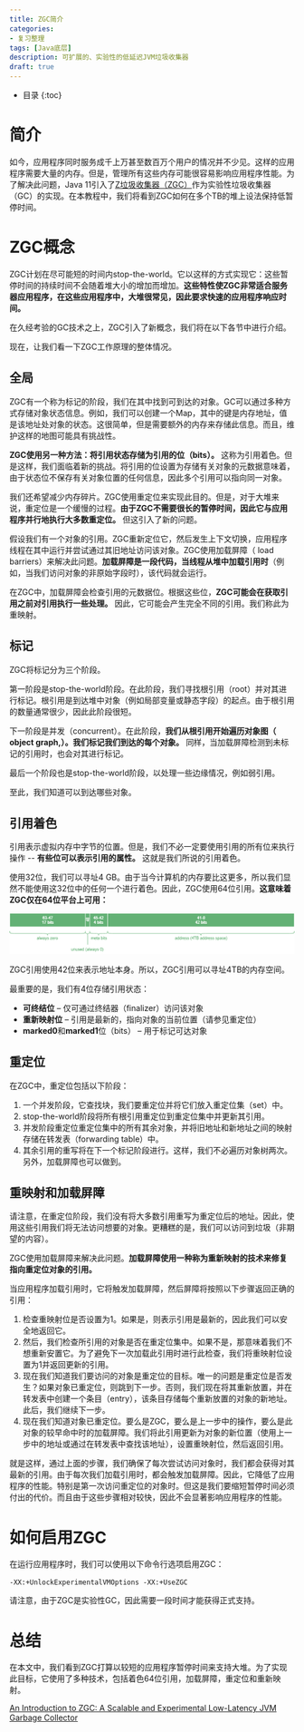 ```yaml
---
title: ZGC简介
categories:
- 复习整理
tags: [Java底层]
description: 可扩展的、实验性的低延迟JVM垃圾收集器
draft: true
---
```


* 目录
{:toc}

# 简介

如今，应用程序同时服务成千上万甚至数百万个用户的情况并不少见。这样的应用程序需要大量的内存。但是，管理所有这些内存可能很容易影响应用程序性能。为了解决此问题，Java 11引入了[Z垃圾收集器（ZGC）](https://docs.oracle.com/en/java/javase/11/gctuning/z-garbage-collector1.html#GUID-A5A42691-095E-47BA-B6DC-FB4E5FAA43D0)作为实验性垃圾收集器（GC）的实现。在本教程中，我们将看到ZGC如何在多个TB的堆上设法保持低暂停时间。

# ZGC概念

ZGC计划在尽可能短的时间内stop-the-world。它以这样的方式实现它：这些暂停时间的持续时间不会随着堆大小的增加而增加。**这些特性使ZGC非常适合服务器应用程序，在这些应用程序中，大堆很常见，因此要求快速的应用程序响应时间。**

在久经考验的GC技术之上，ZGC引入了新概念，我们将在以下各节中进行介绍。

现在，让我们看一下ZGC工作原理的整体情况。

## 全局

ZGC有一个称为标记的阶段，我们在其中找到可到达的对象。GC可以通过多种方式存储对象状态信息。例如，我们可以创建一个Map，其中的键是内存地址，值是该地址处对象的状态。这很简单，但是需要额外的内存来存储此信息。而且，维护这样的地图可能具有挑战性。

**ZGC使用另一种方法：将引用状态存储为引用的位（bits）。** 这称为引用着色。但是这样，我们面临着新的挑战。将引用的位设置为存储有关对象的元数据意味着，由于状态位不保存有关对象位置的任何信息，因此多个引用可以指向同一对象。

我们还希望减少内存碎片。ZGC使用重定位来实现此目的。但是，对于大堆来说，重定位是一个缓慢的过程。**由于ZGC不需要很长的暂停时间，因此它与应用程序并行地执行大多数重定位。** 但这引入了新的问题。

假设我们有一个对象的引用。ZGC重新定位它，然后发生上下文切换，应用程序线程在其中运行并尝试通过其旧地址访问该对象。ZGC使用加载屏障（ load barriers）来解决此问题。**加载屏障是一段代码，当线程从堆中加载引用时**（例如，当我们访问对象的非原始字段时），该代码就会运行。

在ZGC中，加载屏障会检查引用的元数据位。根据这些位，**ZGC可能会在获取引用之前对引用执行一些处理。** 因此，它可能会产生完全不同的引用。我们称此为重映射。

## 标记

ZGC将标记分为三个阶段。

第一阶段是stop-the-world阶段。在此阶段，我们寻找根引用（root）并对其进行标记。根引用是到达堆中对象（例如局部变量或静态字段）的起点。由于根引用的数量通常很少，因此此阶段很短。

下一阶段是并发（concurrent）。在此阶段，**我们从根引用开始遍历对象图（ object graph,）。我们标记我们到达的每个对象。** 同样，当加载屏障检测到未标记的引用时，也会对其进行标记。

最后一个阶段也是stop-the-world阶段，以处理一些边缘情况，例如弱引用。

至此，我们知道可以到达哪些对象。

## 引用着色

引用表示虚拟内存中字节的位置。但是，我们不必一定要使用引用的所有位来执行操作 -- **有些位可以表示引用的属性。** 这就是我们所说的引用着色。

使用32位，我们可以寻址4 GB。由于当今计算机的内存要比这更多，所以我们显然不能使用这32位中的任何一个进行着色。因此，ZGC使用64位引用。**这意味着ZGC仅在64位平台上可用：**

![zgc-pointer](../../public/image/zgc-pointer.png)

ZGC引用使用42位来表示地址本身。所以，ZGC引用可以寻址4TB的内存空间。

最重要的是，我们有4位存储引用状态：

* **可终结位** – 仅可通过终结器（finalizer）访问该对象
* **重新映射位** – 引用是最新的，指向对象的当前位置（请参见重定位）
* **marked0**和**marked1**位（bits） – 用于标记可达对象

## 重定位

在ZGC中，重定位包括以下阶段：

1. 一个并发阶段，它查找块，我们要重定位并将它们放入重定位集（set）中。
2. stop-the-world阶段将所有根引用重定位到重定位集中并更新其引用。
3. 并发阶段重定位重定位集中的所有其余对象，并将旧地址和新地址之间的映射存储在转发表（forwarding table）中。
4. 其余引用的重写将在下一个标记阶段进行。这样，我们不必遍历对象树两次。另外，加载屏障也可以做到。
   
## 重映射和加载屏障   

请注意，在重定位阶段，我们没有将大多数引用重写为重定位后的地址。因此，使用这些引用我们将无法访问想要的对象。更糟糕的是，我们可以访问到垃圾（非期望的内容）。

ZGC使用加载屏障来解决此问题。**加载屏障使用一种称为重新映射的技术来修复指向重定位对象的引用。**

当应用程序加载引用时，它将触发加载屏障，然后屏障将按照以下步骤返回正确的引用：

1. 检查重映射位是否设置为1。如果是，则表示引用是最新的，因此我们可以安全地返回它。
2. 然后，我们检查所引用的对象是否在重定位集中。如果不是，那意味着我们不想重新安置它。为了避免下一次加载此引用时进行此检查，我们将重映射位设置为1并返回更新的引用。
3. 现在我们知道我们要访问的对象是重定位的目标。唯一的问题是重定位是否发生？如果对象已重定位，则跳到下一步。否则，我们现在将其重新放置，并在转发表中创建一个条目（entry），该条目存储每个重新放置的对象的新地址。此后，我们继续下一步。
4. 现在我们知道对象已重定位。要么是ZGC，要么是上一步中的操作，要么是此对象的较早命中时的加载屏障。我们将此引用更新为对象的新位置（使用上一步中的地址或通过在转发表中查找该地址），设置重映射位，然后返回引用。

就是这样，通过上面的步骤，我们确保了每次尝试访问对象时，我们都会获得对其最新的引用。由于每次我们加载引用时，都会触发加载屏障。因此，它降低了应用程序的性能。特别是第一次访问重定位的对象时。但这是我们要缩短暂停时间必须付出的代价。而且由于这些步骤相对较快，因此不会显著影响应用程序的性能。

# 如何启用ZGC

在运行应用程序时，我们可以使用以下命令行选项启用ZGC：
```
-XX:+UnlockExperimentalVMOptions -XX:+UseZGC
```

请注意，由于ZGC是实验性GC，因此需要一段时间才能获得正式支持。

# 总结

在本文中，我们看到ZGC打算以较短的应用程序暂停时间来支持大堆。为了实现此目标，它使用了多种技术，包括着色64位引用，加载屏障，重定位和重新映射。


[An Introduction to ZGC: A Scalable and Experimental Low-Latency JVM Garbage Collector](https://www.baeldung.com/jvm-zgc-garbage-collector)
